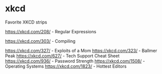 # xkcd
Favorite XKCD strips


https://xkcd.com/208/ - Regular Expressions

https://xkcd.com/303/ - Compiling


https://xkcd.com/327/ - Exploits of a Mom
https://xkcd.com/323/ - Ballmer Peak
https://xkcd.com/627/ - Tech Support Cheat Sheet
https://xkcd.com/936/ - Password Strength
https://xkcd.com/1508/ - Operating Systems
https://xkcd.com/1823/ - Hottest Editors
